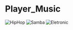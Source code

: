 # Player_Music
![HipHop](https://user-images.githubusercontent.com/83471539/148853299-17e5e1a5-2a19-498d-9737-9e13a4ddc45a.jpg)
![Samba](https://user-images.githubusercontent.com/83471539/148853303-ccb7b026-5d6b-4ed5-b547-59d05622c079.jpg)
![Eletronic](https://user-images.githubusercontent.com/83471539/148853392-37af791c-d30d-4f6c-840a-3e507d2b85e9.jpg)
